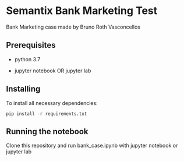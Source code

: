 # Semantix Bank Marketing Test

Bank Marketing case made by Bruno Roth Vasconcellos

## Prerequisites

- python 3.7

- jupyter notebook OR jupyter lab

## Installing

To install all necessary dependencies:

```
pip install -r requirements.txt
```


## Running the notebook

Clone this repository and run bank_case.ipynb with jupyter notebook or jupyter lab
